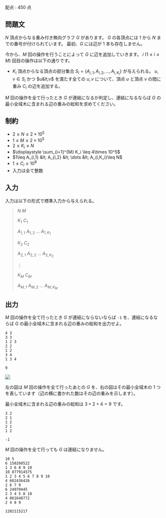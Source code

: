 配点 : $450$ 点

## 問題文

$N$ 頂点からなる重み付き無向グラフ $G$ があります。
$G$ の各頂点には $1$ から $N$ までの番号が付けられています。
最初、$G$ には辺が $1$ 本も存在しません。

今から、$M$ 回の操作を行うことによって $G$ に辺を追加していきます。
$i\ (1\leq i\leq M)$ 回目の操作は以下の通りです。

- $K_i$ 頂点からなる頂点の部分集合 $S_i=\lbrace A_{i,1},A_{i,2},\dots,A_{i,K_i}\rbrace$ が与えられる。
$u,v\in S_i$ かつ $u&lt;v$ を満たす全ての $u,v$ について、頂点 $u$ と頂点 $v$ の間に重み $C_i$ の辺を追加する。

$M$ 回の操作を全て行ったとき $G$ が連結になるか判定し、連結になるならば $G$ の最小全域木に含まれる辺の重みの総和を求めてください。

## 制約

- $2\leq N \leq 2\times 10^5$
- $1\leq M \leq 2\times 10^5$
- $2\leq K_i \leq N$
- $\displaystyle \sum_{i=1}^{M} K_i \leq 4\times 10^5$
- $1\leq A_{i,1} &lt; A_{i,2} &lt; \dots &lt; A_{i,K_i}\leq N$
- $1\leq C_i\leq 10^9$
- 入力は全て整数

## 入力

入力は以下の形式で標準入力から与えられる。

> $N$ $M$
> 
> $K_1$ $C_1$
> 
> $A_{1,1}$ $A_{1,2}$ $\dots$ $A_{1,K_1}$
> 
> $K_2$ $C_2$
> 
> $A_{2,1}$ $A_{2,2}$ $\dots$ $A_{2,K_2}$
> 
> $\vdots$
> 
> $K_M$ $C_M$
> 
> $A_{M,1}$ $A_{M,2}$ $\dots$ $A_{M,K_M}$

## 出力

$M$ 回の操作を全て行ったとき $G$ が連結にならないならば `-1` を、連結になるならば $G$ の最小全域木に含まれる辺の重みの総和を出力せよ。

```input1
4 3
3 3
1 2 3
2 2
1 2
3 4
1 3 4
```

```output1
9
```

![](https://img.atcoder.jp/abc352/b54e4b0cfe2f7e5974a2b95be370953a.png)

左の図は $M$ 回の操作を全て行ったあとの $G$ を、右の図はその最小全域木の $1$ つを表しています（辺の横に書かれた数はその辺の重みを示します）。

最小全域木に含まれる辺の重みの総和は $3+2+4=9$ です。

```input2
3 2
2 1
1 2
2 1
1 2
```

```output2
-1
```

$M$ 回の操作を全て行っても $G$ は連結になりません。

```input3
10 5
6 158260522
1 3 6 8 9 10
10 877914575
1 2 3 4 5 6 7 8 9 10
4 602436426
2 6 7 9
6 24979445
2 3 4 5 8 10
4 861648772
2 4 8 9
```

```output3
1202115217
```